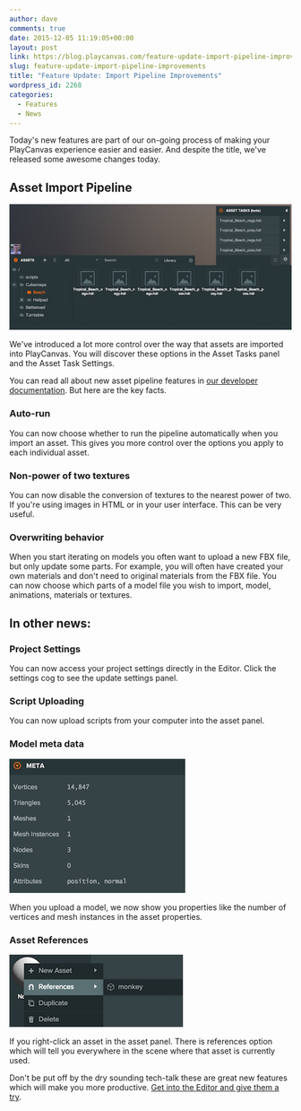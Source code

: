 ```yaml
---
author: dave
comments: true
date: 2015-12-05 11:19:05+00:00
layout: post
link: https://blog.playcanvas.com/feature-update-import-pipeline-improvements/
slug: feature-update-import-pipeline-improvements
title: "Feature Update: Import Pipeline Improvements"
wordpress_id: 2268
categories:
  - Features
  - News
---
```


Today's new features are part of our on-going process of making your PlayCanvas experience easier and easier. And despite the title, we've released some awesome changes today.

## Asset Import Pipeline

[![Asset tasks](/assets/media/asset-tasks-full-small.jpg)](/assets/media/asset-tasks-full-small.jpg)

We've introduced a lot more control over the way that assets are imported into PlayCanvas. You will discover these options in the Asset Tasks panel and the Asset Task Settings.

You can read all about new asset pipeline features in [our developer documentation](https://developer.playcanvas.com/en/user-manual/assets/import-pipeline/). But here are the key facts.

### Auto-run

You can now choose whether to run the pipeline automatically when you import an asset. This gives you more control over the options you apply to each individual asset.

### Non-power of two textures

You can now disable the conversion of textures to the nearest power of two. If you're using images in HTML or in your user interface. This can be very useful.

### Overwriting behavior

When you start iterating on models you often want to upload a new FBX file, but only update some parts. For example, you will often have created your own materials and don't need to original materials from the FBX file. You can now choose which parts of a model file you wish to import, model, animations, materials or textures.

## In other news:

### Project Settings

You can now access your project settings directly in the Editor. Click the settings cog to see the update settings panel.

### Script Uploading

You can now upload scripts from your computer into the asset panel.

### Model meta data

[![model-meta](/assets/media/model-meta.jpg)](/assets/media/model-meta.jpg)

When you upload a model, we now show you properties like the number of vertices and mesh instances in the asset properties.

### Asset References

[![references](/assets/media/references.png)](/assets/media/references.png)

If you right-click an asset in the asset panel. There is references option which will tell you everywhere in the scene where that asset is currently used.

Don't be put off by the dry sounding tech-talk these are great new features which will make you more productive. [Get into the Editor and give them a try](https://playcanvas.com/).
